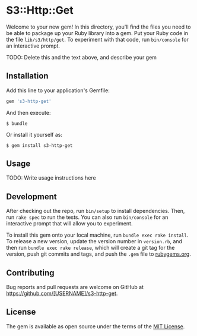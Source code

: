 # S3::Http::Get

Welcome to your new gem! In this directory, you'll find the files you need to be able to package up your Ruby library into a gem. Put your Ruby code in the file `lib/s3/http/get`. To experiment with that code, run `bin/console` for an interactive prompt.

TODO: Delete this and the text above, and describe your gem

## Installation

Add this line to your application's Gemfile:

```ruby
gem 's3-http-get'
```

And then execute:

    $ bundle

Or install it yourself as:

    $ gem install s3-http-get

## Usage

TODO: Write usage instructions here

## Development

After checking out the repo, run `bin/setup` to install dependencies. Then, run `rake spec` to run the tests. You can also run `bin/console` for an interactive prompt that will allow you to experiment.

To install this gem onto your local machine, run `bundle exec rake install`. To release a new version, update the version number in `version.rb`, and then run `bundle exec rake release`, which will create a git tag for the version, push git commits and tags, and push the `.gem` file to [rubygems.org](https://rubygems.org).

## Contributing

Bug reports and pull requests are welcome on GitHub at https://github.com/[USERNAME]/s3-http-get.

## License

The gem is available as open source under the terms of the [MIT License](http://opensource.org/licenses/MIT).

